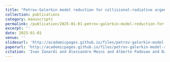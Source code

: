 ```yaml
---
title: "Petrov-Galerkin model reduction for collisional-radiative argon plasma"
collection: publications
category: manuscripts
permalink: /publication/2025-01-01-petrov-galerkin-model-reduction-for-collisional-radiative-argon-plasma
excerpt: ''
date: 2025-01-01
venue: ''
slidesurl: 'http://academicpages.github.io/files/petrov-galerkin-model-reduction-for-collisional-radiative-argon-plasma_slides.pdf'
paperurl: 'http://academicpages.github.io/files/petrov-galerkin-model-reduction-for-collisional-radiative-argon-plasma.pdf'
citation: 'Ivan Zanardi and Alessandro Meini and Alberto Padovan and Daniel J. Bodony and Marco Panesi. (2025). &quot;Petrov-Galerkin model reduction for collisional-radiative argon plasma.&quot; <i></i>.'
---
```

